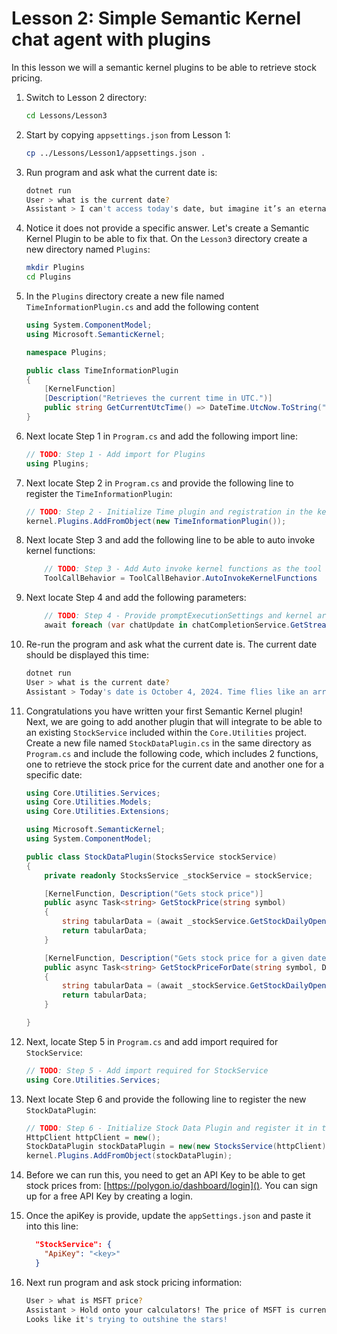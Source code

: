 # Lesson 2: Simple Semantic Kernel chat agent with plugins

In this lesson we will a semantic kernel plugins to be able to retrieve stock pricing.

1. Switch to Lesson 2 directory:

    ```bash
    cd Lessons/Lesson3
    ```

1. Start by copying `appsettings.json` from Lesson 1:

    ```bash
    cp ../Lessons/Lesson1/appsettings.json .
    ```

1. Run program and ask what the current date is:

    ```bash
    dotnet run
    User > what is the current date?
    Assistant > I can't access today's date, but imagine it’s an eternal "Fri-yay," ready for financial fun! How can I help you on this hypothetical day?
    ```

1. Notice it does not provide a specific answer. Let's create a Semantic Kernel Plugin to be able to fix that. 
   On the `Lesson3` directory create a new directory named `Plugins`:
   
    ```bash
    mkdir Plugins
    cd Plugins
    ```

 1. In the `Plugins` directory create a new file named `TimeInformationPlugin.cs` 
   and add the following content

    ```csharp
    using System.ComponentModel;
    using Microsoft.SemanticKernel;

    namespace Plugins;

    public class TimeInformationPlugin
    {
        [KernelFunction] 
        [Description("Retrieves the current time in UTC.")]
        public string GetCurrentUtcTime() => DateTime.UtcNow.ToString("R");
    }
    ```

1. Next locate Step 1 in `Program.cs` and add the following import line:

    ```csharp
    // TODO: Step 1 - Add import for Plugins
    using Plugins;
    ```

1. Next locate Step 2 in `Program.cs` and provide the following line to register the `TimeInformationPlugin`:

    ```csharp
    // TODO: Step 2 - Initialize Time plugin and registration in the kernel
    kernel.Plugins.AddFromObject(new TimeInformationPlugin());
    ```

1. Next locate Step 3 and add the following line to be able to 
   auto invoke kernel functions:

    ```csharp
        // TODO: Step 3 - Add Auto invoke kernel functions as the tool call behavior
        ToolCallBehavior = ToolCallBehavior.AutoInvokeKernelFunctions
    ```

1. Next locate Step 4 and add the following parameters:

    ```csharp
        // TODO: Step 4 - Provide promptExecutionSettings and kernel arguments
        await foreach (var chatUpdate in chatCompletionService.GetStreamingChatMessageContentsAsync(chatHistory, promptExecutionSettings, kernel))
    ```

1. Re-run the program and ask what the current date is. The current date should be displayed this time:

    ```bash
    dotnet run
    User > what is the current date?
    Assistant > Today's date is October 4, 2024. Time flies like an arrow; fruit flies like a banana! 
    ```

1. Congratulations you have written your first Semantic Kernel plugin! Next, we are going to add another plugin
   that will integrate to be able to an existing `StockService` included within the `Core.Utilities` project.
   Create a new file named `StockDataPlugin.cs` in the same directory as `Program.cs` and include the following code,
   which includes 2 functions, one to retrieve the stock price for the current date and another one for a specific date:

    ```csharp
    using Core.Utilities.Services;
    using Core.Utilities.Models;
    using Core.Utilities.Extensions;

    using Microsoft.SemanticKernel;
    using System.ComponentModel;

    public class StockDataPlugin(StocksService stockService)
    {
        private readonly StocksService _stockService = stockService;

        [KernelFunction, Description("Gets stock price")]
        public async Task<string> GetStockPrice(string symbol)
        {
            string tabularData = (await _stockService.GetStockDailyOpenClose(symbol)).FormatStockData();
            return tabularData;
        }

        [KernelFunction, Description("Gets stock price for a given date")]
        public async Task<string> GetStockPriceForDate(string symbol, DateTime date)
        {
            string tabularData = (await _stockService.GetStockDailyOpenClose(symbol, date)).FormatStockData();
            return tabularData;
        }

    }
    ```

1. Next, locate Step 5 in `Program.cs` and add import required for `StockService`:

    ```csharp
    // TODO: Step 5 - Add import required for StockService
    using Core.Utilities.Services;
    ```

1. Next locate Step 6 and provide the following line to register the new `StockDataPlugin`:

    ```csharp
    // TODO: Step 6 - Initialize Stock Data Plugin and register it in the kernel
    HttpClient httpClient = new();
    StockDataPlugin stockDataPlugin = new(new StocksService(httpClient));
    kernel.Plugins.AddFromObject(stockDataPlugin);
    ```

1. Before we can run this, you need to get an API Key to be able to get stock prices from: 
   [https://polygon.io/dashboard/login](). You can sign up for a free API Key by creating a login.

1. Once the apiKey is provide, update the `appSettings.json` and paste it into this line:

    ```json
      "StockService": {
        "ApiKey": "<key>"
      }
    ```

1. Next run program and ask stock pricing information:

    ```bash
    User > what is MSFT price?
    Assistant > Hold onto your calculators! The price of MSFT is currently $417.63. 
    Looks like it's trying to outshine the stars! 
    ```
